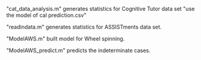 <p>
"cat_data_analysis.m" generates statistics for Cognitive Tutor data set "use the model of cal prediction.csv"
</p><p>
"readindata.m" generates statistics for ASSISTments data set.
</p><p>
"ModelAWS.m" built model for Wheel spinning.
</p><p>
"ModelAWS_predict.m" predicts the indeterminate cases.
</p>
